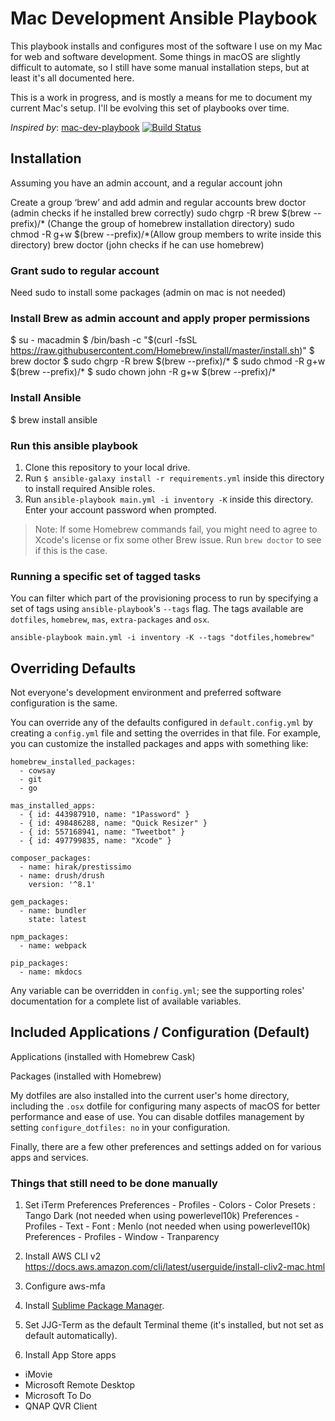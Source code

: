 # Mac Development Ansible Playbook

This playbook installs and configures most of the software I use on my Mac for web and software development. Some things in macOS are slightly difficult to automate, so I still have some manual installation steps, but at least it's all documented here.

This is a work in progress, and is mostly a means for me to document my current Mac's setup. I'll be evolving this set of playbooks over time.

*Inspired by*:
[mac-dev-playbook](https://github.com/geerlingguy/mac-dev-playbook)
[![Build Status](https://travis-ci.org/geerlingguy/mac-dev-playbook.svg?branch=master)](https://travis-ci.org/geerlingguy/mac-dev-playbook)


## Installation

Assuming you have an admin account, and a regular account john

Create a group ‘brew’ and add admin and regular accounts
brew doctor (admin checks if he installed brew correctly)
sudo chgrp -R brew $(brew --prefix)/* (Change the group of homebrew installation directory)
sudo chmod -R g+w $(brew --prefix)/*(Allow group members to write inside this directory)
brew doctor (john checks if he can use homebrew)

### Grant sudo to regular account
Need sudo to install some packages (admin on mac is not needed)

### Install Brew as admin account and apply proper permissions

$ su - macadmin
$ /bin/bash -c "$(curl -fsSL https://raw.githubusercontent.com/Homebrew/install/master/install.sh)"
$ brew doctor
$ sudo chgrp -R brew $(brew --prefix)/*
$ sudo chmod -R g+w $(brew --prefix)/*
$ sudo chown john -R g+w $(brew --prefix)/*


### Install Ansible
$ brew install ansible

### Run this ansible playbook
  1. Clone this repository to your local drive.
  2. Run `$ ansible-galaxy install -r requirements.yml` inside this directory to install required Ansible roles.
  3. Run `ansible-playbook main.yml -i inventory -K` inside this directory. Enter your account password when prompted.

> Note: If some Homebrew commands fail, you might need to agree to Xcode's license or fix some other Brew issue. Run `brew doctor` to see if this is the case.

### Running a specific set of tagged tasks

You can filter which part of the provisioning process to run by specifying a set of tags using `ansible-playbook`'s `--tags` flag. The tags available are `dotfiles`, `homebrew`, `mas`, `extra-packages` and `osx`.

    ansible-playbook main.yml -i inventory -K --tags "dotfiles,homebrew"

## Overriding Defaults

Not everyone's development environment and preferred software configuration is the same.

You can override any of the defaults configured in `default.config.yml` by creating a `config.yml` file and setting the overrides in that file. For example, you can customize the installed packages and apps with something like:

    homebrew_installed_packages:
      - cowsay
      - git
      - go
    
    mas_installed_apps:
      - { id: 443987910, name: "1Password" }
      - { id: 498486288, name: "Quick Resizer" }
      - { id: 557168941, name: "Tweetbot" }
      - { id: 497799835, name: "Xcode" }
    
    composer_packages:
      - name: hirak/prestissimo
      - name: drush/drush
        version: '^8.1'
    
    gem_packages:
      - name: bundler
        state: latest
    
    npm_packages:
      - name: webpack
    
    pip_packages:
      - name: mkdocs

Any variable can be overridden in `config.yml`; see the supporting roles' documentation for a complete list of available variables.

## Included Applications / Configuration (Default)

Applications (installed with Homebrew Cask)

Packages (installed with Homebrew)

My dotfiles are also installed into the current user's home directory, including the `.osx` dotfile for configuring many aspects of macOS for better performance and ease of use. You can disable dotfiles management by setting `configure_dotfiles: no` in your configuration.

Finally, there are a few other preferences and settings added on for various apps and services.

### Things that still need to be done manually

1. Set iTerm Preferences
 Preferences - Profiles - Colors - Color Presets : Tango Dark (not needed when using powerlevel10k)
 Preferences - Profiles - Text - Font : Menlo (not needed when using powerlevel10k)
 Preferences - Profiles - Window - Tranparency

2. Install AWS CLI v2
https://docs.aws.amazon.com/cli/latest/userguide/install-cliv2-mac.html

3. Configure aws-mfa

4. Install [Sublime Package Manager](http://sublime.wbond.net/installation).

5. Set JJG-Term as the default Terminal theme (it's installed, but not set as default automatically).

6. Install App Store apps
* iMovie
* Microsoft Remote Desktop
* Microsoft To Do
* QNAP QVR Client




